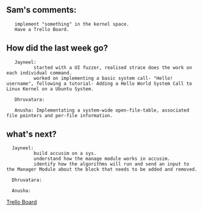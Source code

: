 ## Sam's comments:
       implement "something" in the kernel space.
       Have a Trello Board.

## How did the last week go?

       Jayneel: 
              started with a UI fuzzer, realised strace does the work on each individual command.
              worked on implementing a basic system call- "Hello! username", following a tutorial- Adding a Hello World System Call to Linux Kernel on a Ubuntu System.
       
       Dhruvatara: 
       
       Anusha: Implementating a system-wide open-file-table, associated file pointers and per-file information. 
       
## what's next?

      Jayneel:
              build accusim on a sys.
              understand how the manage module works in accusim.
              identify how the algorithms will run and send an input to the Manager Module about the block that needs to be added and removed.
       
      Dhruvatara: 
      
      Anusha:

[Trello Board](https://trello.com/b/NnINPmtG/ecs-251-group-1-board)

